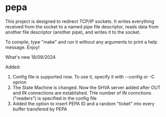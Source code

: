 # pepa

This project is designed to redirect TCP/IP sockets.
It writes everything received from the socket to a named pipe file descriptor,
reads data from another file descriptor (another pipe),
and writes it to the socket.

To compile, type "make" and run it without any arguments to print a help message. Enjoy!


What's new
18/09/2024

Added:
1. Config file is supported now. To use it, specify it with --config or -C oprion
2. The State Machine is changed. Now the SHVA server added after OUT and IN connections are established.
   THe number of IN connctions ("readers") is specified in the config file
3. Added the option to insert PEPA ID and a random "ticket" into every buffer transfered by PEPA
